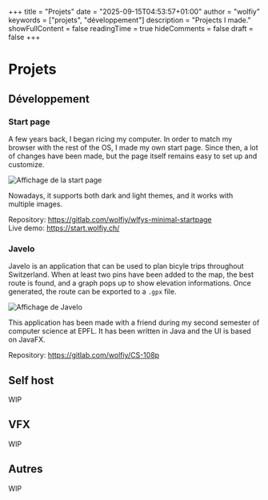 +++
title = "Projets"
date = "2025-09-15T04:53:57+01:00"
author = "wolfiy"
keywords = ["projets", "développement"]
description = "Projects I made."
showFullContent = false
readingTime = true
hideComments = false
draft = false
+++

# Projets

## Développement

### Start page

A few years back, I began ricing my computer. In order to match my browser with the rest of the OS, I made my own start page. Since then, a lot of changes have been made, but the page itself remains easy to set up and customize.

![Affichage de la start page](https://gitlab.com/wolfiy/wolfiy.gitlab.io/-/raw/master/assets/img/projects/startpage.png)

Nowadays, it supports both dark and light themes, and it works with multiple images.

Repository: https://gitlab.com/wolfiy/wlfys-minimal-startpage  
Live demo: https://start.wolfiy.ch/

### Javelo

Javelo is an application that can be used to plan bicyle trips throughout Switzerland. When at least two pins have been added to the map, the best route is found, and a graph pops up to show elevation informations. Once generated, the route can be exported to a `.gpx` file.

![Affichage de Javelo](https://gitlab.com/wolfiy/wolfiy.gitlab.io/-/raw/master/assets/img/projects/javelo.png)

This application has been made with a friend during my second semester of computer science at EPFL. It has been written in Java and the UI is based on JavaFX.

Repository: https://gitlab.com/wolfiy/CS-108p

## Self host

WIP

## VFX

WIP

## Autres

WIP